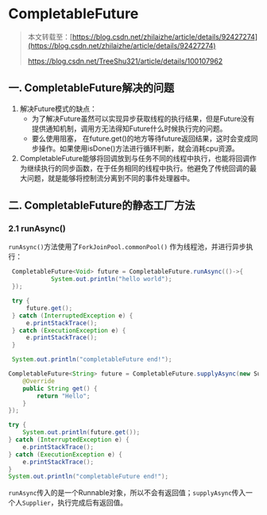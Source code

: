 # CompletableFuture

> 本文转载至：[https://blog.csdn.net/zhilaizhe/article/details/92427274](https://blog.csdn.net/zhilaizhe/article/details/92427274)
>
> <https://blog.csdn.net/TreeShu321/article/details/100107962>

## 一. CompletableFuture解决的问题

1. 解决Future模式的缺点：
   - 为了解决Future虽然可以实现异步获取线程的执行结果，但是Future没有提供通知机制，调用方无法得知Future什么时候执行完的问题。 
   - 要么使用阻塞， 在future.get()的地方等待future返回结果，这时会变成同步操作。如果使用isDone()方法进行循环判断，就会消耗cpu资源。
2. CompletableFuture能够将回调放到与任务不同的线程中执行，也能将回调作为继续执行的同步函数，在于任务相同的线程中执行。他避免了传统回调的最大问题，就是能够将控制流分离到不同的事件处理器中。

## 二. CompletableFuture的静态工厂方法

### 2.1 runAsync()

`runAsync()`方法使用了`ForkJoinPool.commonPool()` 作为线程池，并进行异步执行：

```java
 CompletableFuture<Void> future = CompletableFuture.runAsync(()->{
            System.out.println("hello world");
 });

 try {
     future.get();
 } catch (InterruptedException e) {
     e.printStackTrace();
 } catch (ExecutionException e) {
     e.printStackTrace();
 }

 System.out.println("completableFuture end!");
```

```java
CompletableFuture<String> future = CompletableFuture.supplyAsync(new Supplier<String>() {
    @Override
    public String get() {
        return "Hello";
    }
});

try {
    System.out.println(future.get());
} catch (InterruptedException e) {
    e.printStackTrace();
} catch (ExecutionException e) {
    e.printStackTrace();
}
System.out.println("completableFuture end!");
```

`runAsync`传入的是一个Runnable对象，所以不会有返回值；`supplyAsync`传入一个人`Supplier`，执行完成后有返回值。

